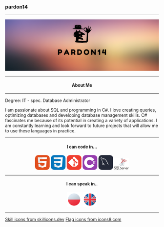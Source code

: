### pardon14
---

<center>
  <img title="banner" src="./images/banner.jpg"/>
</center>

<center>

---
#### About Me
---

</center>

Degree: IT - spec. Database Administrator

I am passionate about SQL and programming in C#. I love creating queries, optimizing databases and developing database management skills. C# fascinates me because of its potential in creating a variety of applications. I am constantly learning and look forward to future projects that will allow me to use these languages in practice.

---

<center>

#### I can code in...

<p float="left">
  <img title="HTML" src="./images/icons/html.png" width="48"/>
  <img title="CSSL" src="./images/icons/css.png" width="48"/>
  <img title="GIT" src="./images/icons/git.png" width="48"/>
  <img title="C#" src="./images/icons/cp.png" width="48"/>
  <img title="MySQL" src="./images/icons/mysql.png" width="48"/>
  <img title="Microsoft Server SQL" src="./images/icons/mssql.png" width="48"/>
  
</p>


---
#### I can speak in..
<p float="left">
  <img title="PL" src="./images/icons/pl.png" width="48"/>
  <img title="UK" src="./images/icons/uk.png" width="48"/>
</p>

</center>

---
<a href="https://skillicons.dev" title="skills">Skill icons from skillicons.dev</a>
<a href="https://icons8.com/icon/set/flags/fluency" title="flags">Flag icons from icons8.com</a>
